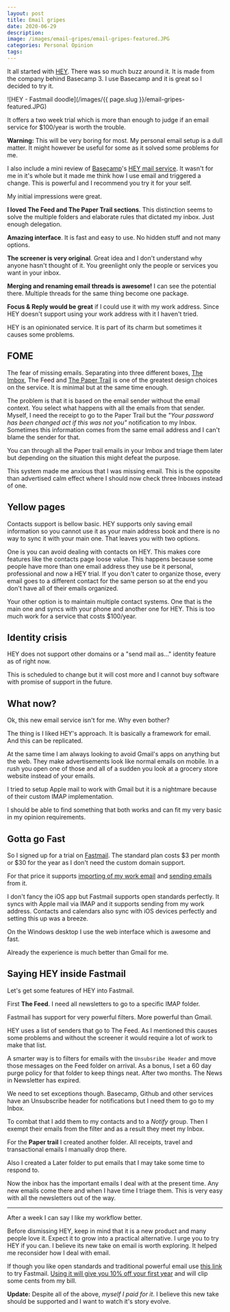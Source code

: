```yaml
---
layout: post
title: Email gripes
date: 2020-06-29
description: 
image: /images/email-gripes/email-gripes-featured.JPG
categories: Personal Opinion
tags: 
---
```


It all started with [HEY](https://hey.com). There was so much buzz around it. It is made from the company behind Basecamp 3. I use Basecamp and it is great so I decided to try it.

![HEY - Fastmail doodle](/images/{{ page.slug }}/email-gripes-featured.JPG)

It offers a two week trial which is more than enough to judge if an email service for $100/year is worth the trouble. 

<!--more-->

<div class="postit-note">
    <p><strong>Warning:</strong> This will be very boring for most. My personal email setup is a dull matter. It might however be useful for some as it solved some problems for me.</p>
    <p>I also include a mini review of <a href="https://basecamp.com">Basecamp</a>'s <a href="https://hey.com">HEY mail service</a>. It wasn't for me in it's whole but it made me think how I use email and triggered a change. This is powerful and I recommend you try it for your self.</p> 
</div>

My initial impressions were great. 

**I loved The Feed and The Paper Trail sections**. This distinction seems to solve the multiple folders and elaborate rules that dictated my inbox. Just enough delegation.

**Amazing interface**. It is fast and easy to use. No hidden stuff and not many options.

**The screener is very original**. Great idea and I don't understand why anyone hasn't thought of it. You greenlight only the people or services you want in your inbox.

**Merging and renaming email threads is awesome!** I can see the potential there. Multiple threads for the same thing become one package.

**Focus & Reply would be great** if I could use it with my work address. Since HEY doesn't support using your work address with it I haven't tried.

HEY is an opinionated service. It is part of its charm but sometimes it causes some problems.

## FOME

The fear of missing emails. Separating into three different boxes, [The Imbox](https://hey.com/features/the-imbox/), The Feed and [The Paper Trail](https://hey.com/features/paper-trail/) is one of the greatest design choices on the service. It is minimal but at the same time enough.

The problem is that it is based on the email sender without the email context. You select what happens with all the emails from that sender. Myself, I need the receipt to go to the Paper Trail but the *"Your password has been changed act if this was not you"* notification to my Inbox. Sometimes this information comes from the same email address and I can't blame the sender for that.

You can through all the Paper trail emails in your Imbox and triage them later but depending on the situation this might defeat the purpose. 

This system made me anxious that I was missing email. This is the opposite than advertised calm effect where I should now check three Inboxes instead of one.

## Yellow pages

Contacts support is bellow basic. HEY supports only saving email information so you cannot use it as your main address book and there is no way to sync it with your main one. That leaves you with two options.

One is you can avoid dealing with contacts on HEY. This makes core features like the contacts page loose value. This happens because some people have more than one email address they use be it personal, professional and now a HEY trial. If you don't cater to organize those, every email goes to a different contact for the same person so at the end you don't have all of their emails organized.

Your other option is to maintain multiple contact systems. One that is the main one and syncs with your phone and another one for HEY. This is too much work for a service that costs $100/year.

## Identity crisis

HEY does not support other domains or a "send mail as..." identity feature as of right now. 

This is scheduled to change but it will cost more and I cannot buy software with promise of support in the future. 

## What now?

Ok, this new email service isn't for me. Why even bother?

The thing is I liked HEY's approach. It is basically a framework for email. And this can be replicated.

At the same time I am always looking to avoid Gmail's apps on anything but the web. They make  advertisements look like normal emails on mobile. In a rush you open one of those and all of a sudden you look at a grocery store website instead of your emails. 

I tried to setup Apple mail to work with Gmail but it is a nightmare because of their custom IMAP implementation.

I should be able to find something that both works and can fit my very basic in my opinion requirements.

## Gotta go Fast

So I signed up for a trial on [Fastmail](https://ref.fm/u24239032). The standard plan costs $3 per month or $30 for the year as I don't need the custom domain support.

For that price it supports [importing of my work email](https://www.fastmail.com/help/receive/fetchotheremail.html) and [sending emails](https://www.fastmail.com/help/send/identities.html) from it.

I don't fancy the iOS app but Fastmail supports open standards perfectly. It syncs with Apple mail via IMAP and it supports sending from my work address. Contacts and calendars also sync with iOS devices perfectly and setting this up was a breeze.

On the Windows desktop I use the web interface which is awesome and fast.

Already the experience is much better than Gmail for me.

## Saying HEY inside Fastmail

Let's get some features of HEY into Fastmail.

First **The Feed**. I need all newsletters to go to a specific IMAP folder. 

Fastmail has support for very powerful filters. More powerful than Gmail.

HEY uses a list of senders that go to The Feed. As I mentioned this causes some problems and without the screener it would require a lot of work to make that list.

A smarter way is to filters for emails with the `Unsubsribe Header` and move those messages on the Feed folder on arrival. As a bonus, I set a 60 day purge policy for that folder to keep things neat. After two months. The News in Newsletter has expired.

We need to set exceptions though. Basecamp, Github and other services have an Unsubscribe header for notifications but I need them to go to my Inbox.

To combat that I add them to my contacts and to a *Notify* group. Then I exempt their emails from the filter and as a result they meet my Inbox.

For the **Paper trail** I created another folder. All receipts, travel and transactional emails I manually drop there.  

Also I created a Later folder to put emails that I may take some time to respond to. 

Now the inbox has the important emails I deal with at the present time. Any new emails come there and when I have time I triage them. This is very easy with all the newsletters out of the way. 

---

After a week I can say I like my workflow better. 

Before dismissing HEY, keep in mind that it is a new product and many people love it. Expect it to grow into a practical alternative. I urge you to try HEY if you can. I believe its new take on email is worth exploring. It helped me reconsider how I deal with email.

If though you like open standards and traditional powerful email use [this link](https://ref.fm/u24239032) to try Fastmail. [Using it will give you 10% off your first year](https://ref.fm/u24239032) and will clip some cents from my bill.

__Update:__ Despite all of the above, _myself I paid for it_. I believe this new take should be supported and I want to watch it's story evolve. 
